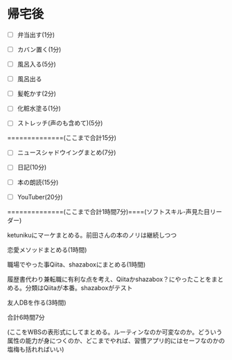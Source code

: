 # 帰宅後

- [ ] 弁当出す(1分)

- [ ] カバン置く(1分)

- [ ] 風呂入る(5分)

- [ ] 風呂出る

- [ ] 髪乾かす(2分)

- [ ] 化粧水塗る(1分)

- [ ] ストレッチ(声のも含めて)(5分)

==============(ここまで合計15分)

- [ ] ニュースシャドウイングまとめ(7分)

- [ ] 日記(10分)

- [ ] 本の朗読(15分)

- [ ] YouTuber(20分)

==============(ここまで合計1時間7分)====(ソフトスキル-声見た目リーダー)

ketunikuにマーケまとめる。前田さんの本のノリは継続しつつ

恋愛メソッドまとめる(1時間)

職場でやった事Qiita、shazaboxにまとめる(1時間)

履歴書代わり兼転職に有利な点を考え、Qiitaかshazabox？にやったことをまとめる。分類はQiitaが本番。shazaboxがテスト

友人DBを作る(3時間)

合計6時間7分

(ここをWBSの表形式にしてまとめる。ルーティンなのか可変なのか。どういう属性の能力が身につくのか、どこまでやれば、習慣アプリ的にはセーフなのかの塩梅も括れればいい)
